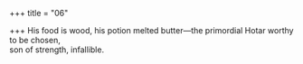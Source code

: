 +++
title = "06"

+++
His food is wood, his potion melted butter—the primordial Hotar  worthy to be chosen,  
son of strength, infallible.  